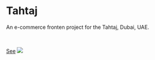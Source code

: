 # Tahtaj

An e-commerce fronten project for the Tahtaj, Dubai, UAE.

[See]('https://github.com/sazzad-anwar')
<img style="margin-top:2rem" src="./index.png" />

